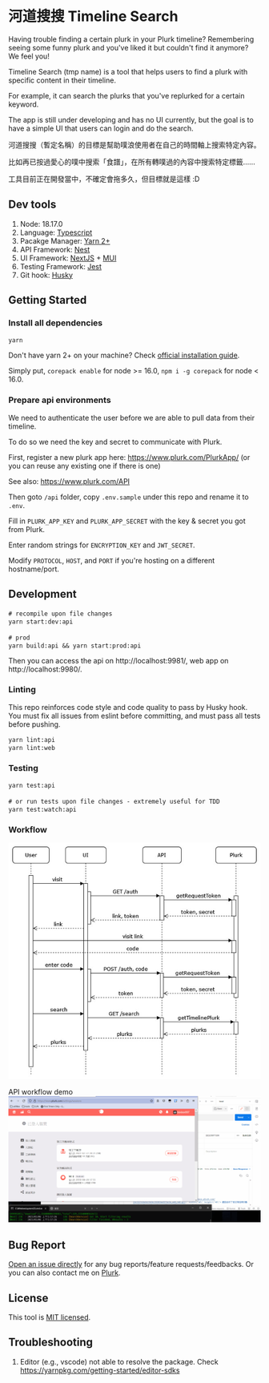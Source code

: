 # 河道搜搜 Timeline Search

Having trouble finding a certain plurk in your Plurk timeline? Remembering seeing some funny plurk and you've liked it but couldn't find it anymore? We feel you!

Timeline Search (tmp name) is a tool that helps users to find a plurk with specific content in their timeline.

For example, it can search the plurks that you've replurked for a certain keyword.

The app is still under developing and has no UI currently, but the goal is to have a simple UI that users can login and do the search.

河道搜搜（暫定名稱）的目標是幫助噗浪使用者在自己的時間軸上搜索特定內容。

比如再已按過愛心的噗中搜索「食譜」，在所有轉噗過的內容中搜索特定標籤……

工具目前正在開發當中，不確定會拖多久，但目標就是這樣 :D

## Dev tools

1. Node: 18.17.0
2. Language: [Typescript](https://github.com/microsoft/TypeScript)
3. Pacakge Manager: [Yarn 2+](https://yarnpkg.com/getting-started/install)
4. API Framework: [Nest](https://github.com/nestjs/nest)
5. UI Framework: [NextJS](https://nextjs.org/) + [MUI](https://mui.com/material-ui/)
6. Testing Framework: [Jest](https://jestjs.io/)
7. Git hook: [Husky](https://typicode.github.io/husky/#/)

## Getting Started

### Install all dependencies
```
yarn
```

Don't have yarn 2+ on your machine? Check [official installation guide](https://yarnpkg.com/getting-started/install).

Simply put, `corepack enable` for node >= 16.0, `npm i -g corepack` for node < 16.0.

### Prepare api environments

We need to authenticate the user before we are able to pull data from their timeline.

To do so we need the key and secret to communicate with Plurk.

First, register a new plurk app here: https://www.plurk.com/PlurkApp/
(or you can reuse any existing one if there is one)

See also: https://www.plurk.com/API

Then goto `/api` folder, copy `.env.sample` under this repo and rename it to `.env`.

Fill in `PLURK_APP_KEY` and `PLURK_APP_SECRET` with the key & secret you got from Plurk.

Enter random strings for `ENCRYPTION_KEY` and `JWT_SECRET`.

Modify `PROTOCOL`, `HOST`, and `PORT` if you're hosting on a different hostname/port.

## Development

```
# recompile upon file changes
yarn start:dev:api

# prod
yarn build:api && yarn start:prod:api
```

Then you can access the api on http://localhost:9981/, web app on http://localhost:9980/.

### Linting
This repo reinforces code style and code quality to pass by Husky hook.
You must fix all issues from eslint before committing, and must pass all tests before pushing.

```
yarn lint:api
yarn lint:web
```

### Testing

```
yarn test:api

# or run tests upon file changes - extremely useful for TDD
yarn test:watch:api
```

### Workflow

![img](./img/plurk-search-uml.jpg)

API workflow demo
![img](./img/demo.gif)

## Bug Report

[Open an issue directly](https://github.com/cloudewu/plurk-search/issues/new/choose) for any bug reports/feature requests/feedbacks.
Or you can also contact me on [Plurk](https://plurk.com/boxbox557).

## License

This tool is [MIT licensed](https://github.com/cloudewu/plurk-search/blob/master/LICENSE).

## Troubleshooting

1. Editor (e.g., vscode) not able to resolve the package.
   Check https://yarnpkg.com/getting-started/editor-sdks
